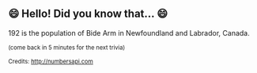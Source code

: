 ## 😄 Hello! Did you know that... 😄
192 is the population of Bide Arm in Newfoundland and Labrador, Canada.

<sup>(come back in 5 minutes for the next trivia)</sup>


<sup>Credits: http://numbersapi.com</sup>
